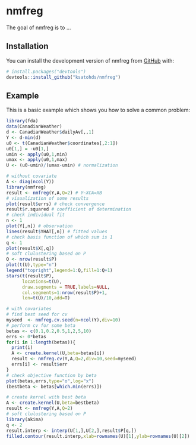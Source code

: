 
# nmfreg

<!-- badges: start -->
<!-- badges: end -->

The goal of nmfreg is to ...

## Installation

You can install the development version of nmfreg from [GitHub](https://github.com/) with:

``` r
# install.packages("devtools")
devtools::install_github("ksatohds/nmfreg")
```

## Example

This is a basic example which shows you how to solve a common problem:

``` r
library(fda)
data(CanadianWeather)
d <- CanadianWeather$dailyAv[,,1]
Y <- d-min(d)
u0 <- t(CanadianWeather$coordinates[,2:1])
u0[1,] = -u0[1,]
umin <- apply(u0,1,min)
umax <- apply(u0,1,max)
U <- (u0-umin)/(umax-umin) # normalization

# without covariate
A <- diag(ncol(Y))
library(nmfreg)
result <- nmfreg(Y,A,Q=2) # Y~XCA=XB
# visualization of some results
plot(result$errs) # check convergence
result$r.squared # coefficient of determination
# check individual fit
n <- 1
plot(Y[,n]) # observation
lines(result$YHAT[,n]) # fitted values
# check basis function of which sum is 1
q <- 1
plot(result$X[,q])
# soft clulustering based on P
Q <- nrow(result$P)
plot(t(U),type="n")
legend("topright",legend=1:Q,fill=1:Q+1)
stars(t(result$P),
      locations=t(U),
      draw.segments = TRUE,labels=NULL,
      col.segments=1:nrow(result$P)+1,
      len=t(U)/10,add=T)

# with covariates
# find best seed for cv
myseed  <- nmfreg.cv.seed(n=ncol(Y),div=10)
# perform cv for some beta
betas <- c(0.1,0.2,0.5,1,2,5,10)
errs <- 0*betas
for(i in 1:length(betas)){
  print(i)
  A <- create.kernel(U,beta=betas[i])
  result <- nmfreg.cv(Y,A,Q=2,div=10,seed=myseed)
  errs[i] <- result$err
}
# check objective function by beta
plot(betas,errs,type="o",log="x")
(bestbeta <- betas[which.min(errs)])

# create kernel with best beta
A <- create.kernel(U,beta=bestbeta)
result <- nmfreg(Y,A,Q=2)
# soft clulustering based on P
library(akima)
q <- 2
result.interp <- interp(U[1,],U[2,],result$P[q,])
filled.contour(result.interp,xlab=rownames(U)[1],ylab=rownames(U)[2])
```


